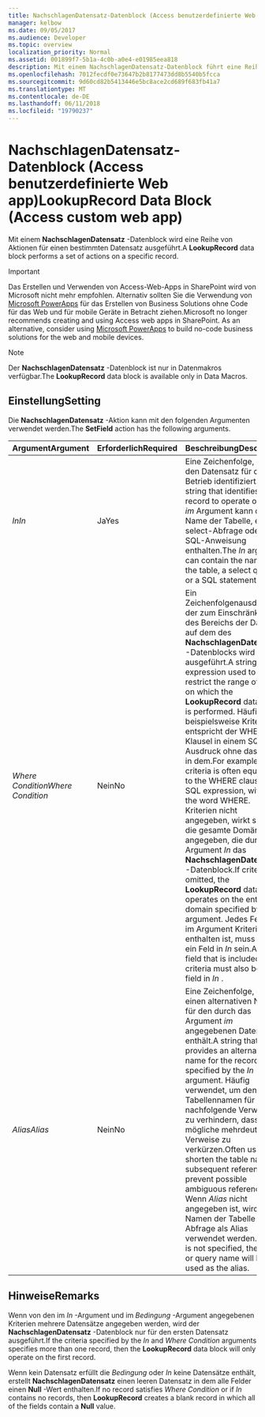 ```yaml
---
title: NachschlagenDatensatz-Datenblock (Access benutzerdefinierte Web app)
manager: kelbow
ms.date: 09/05/2017
ms.audience: Developer
ms.topic: overview
localization_priority: Normal
ms.assetid: 001899f7-5b1a-4c0b-a0e4-e01985eea818
description: Mit einem NachschlagenDatensatz-Datenblock führt eine Reihe von Aktionen für einen bestimmten Datensatz.
ms.openlocfilehash: 7012fecdf0e73647b2b8177473dd8b5540b5fcca
ms.sourcegitcommit: 9d60cd82b5413446e5bc8ace2cd689f683fb41a7
ms.translationtype: MT
ms.contentlocale: de-DE
ms.lasthandoff: 06/11/2018
ms.locfileid: "19790237"
---
```

# <a name="lookuprecord-data-block-access-custom-web-app"></a><span data-ttu-id="d6db4-103">NachschlagenDatensatz-Datenblock (Access benutzerdefinierte Web app)</span><span class="sxs-lookup"><span data-stu-id="d6db4-103">LookupRecord Data Block (Access custom web app)</span></span>

<span data-ttu-id="d6db4-104">Mit einem **NachschlagenDatensatz** -Datenblock wird eine Reihe von Aktionen für einen bestimmten Datensatz ausgeführt.</span><span class="sxs-lookup"><span data-stu-id="d6db4-104">A **LookupRecord** data block performs a set of actions on a specific record.</span></span> 
  
> [!IMPORTANT]
> <span data-ttu-id="d6db4-p101">Das Erstellen und Verwenden von Access-Web-Apps in SharePoint wird von Microsoft nicht mehr empfohlen. Alternativ sollten Sie die Verwendung von [Microsoft PowerApps](https://powerapps.microsoft.com/de-de/) für das Erstellen von Business Solutions ohne Code für das Web und für mobile Geräte in Betracht ziehen.</span><span class="sxs-lookup"><span data-stu-id="d6db4-p101">Microsoft no longer recommends creating and using Access web apps in SharePoint. As an alternative, consider using [Microsoft PowerApps](https://powerapps.microsoft.com/de-de/) to build no-code business solutions for the web and mobile devices.</span></span> 
  
> [!NOTE]
> <span data-ttu-id="d6db4-107">Der **NachschlagenDatensatz** -Datenblock ist nur in Datenmakros verfügbar.</span><span class="sxs-lookup"><span data-stu-id="d6db4-107">The **LookupRecord** data block is available only in Data Macros.</span></span> 
  
## <a name="setting"></a><span data-ttu-id="d6db4-108">Einstellung</span><span class="sxs-lookup"><span data-stu-id="d6db4-108">Setting</span></span>

<span data-ttu-id="d6db4-109">Die **NachschlagenDatensatz** -Aktion kann mit den folgenden Argumenten verwendet werden.</span><span class="sxs-lookup"><span data-stu-id="d6db4-109">The **SetField** action has the following arguments.</span></span> 
  
|<span data-ttu-id="d6db4-110">**Argument**</span><span class="sxs-lookup"><span data-stu-id="d6db4-110">**Argument**</span></span>|<span data-ttu-id="d6db4-111">**Erforderlich**</span><span class="sxs-lookup"><span data-stu-id="d6db4-111">**Required**</span></span>|<span data-ttu-id="d6db4-112">**Beschreibung**</span><span class="sxs-lookup"><span data-stu-id="d6db4-112">**Description**</span></span>|
|:-----|:-----|:-----|
| <span data-ttu-id="d6db4-113">_In_</span><span class="sxs-lookup"><span data-stu-id="d6db4-113">_In_</span></span> <br/> |<span data-ttu-id="d6db4-114">Ja</span><span class="sxs-lookup"><span data-stu-id="d6db4-114">Yes</span></span>  <br/> |<span data-ttu-id="d6db4-115">Eine Zeichenfolge, die den Datensatz für den Betrieb identifiziert.</span><span class="sxs-lookup"><span data-stu-id="d6db4-115">A string that identifies the record to operate on.</span></span> <span data-ttu-id="d6db4-116">Das *im* Argument kann der Name der Tabelle, einer select-Abfrage oder eine SQL-Anweisung enthalten.</span><span class="sxs-lookup"><span data-stu-id="d6db4-116">The  *In*  argument can contain the name of the table, a select query, or a SQL statement.</span></span>  <br/> |
| <span data-ttu-id="d6db4-117">_Where Condition_</span><span class="sxs-lookup"><span data-stu-id="d6db4-117">_Where Condition_</span></span> <br/> |<span data-ttu-id="d6db4-118">Nein</span><span class="sxs-lookup"><span data-stu-id="d6db4-118">No</span></span>  <br/> |<span data-ttu-id="d6db4-119">Ein Zeichenfolgenausdruck, der zum Einschränken des Bereichs der Daten auf dem des **NachschlagenDatensatz** -Datenblocks wird ausgeführt.</span><span class="sxs-lookup"><span data-stu-id="d6db4-119">A string expression used to restrict the range of data on which the **LookupRecord** data block is performed.</span></span> <span data-ttu-id="d6db4-120">Häufig wird beispielsweise Kriterien entspricht der WHERE-Klausel in einem SQL-Ausdruck ohne das Wort, in dem.</span><span class="sxs-lookup"><span data-stu-id="d6db4-120">For example, criteria is often equivalent to the WHERE clause in an SQL expression, without the word WHERE.</span></span> <span data-ttu-id="d6db4-121">Kriterien nicht angegeben, wirkt sich auf die gesamte Domäne angegeben, die durch das Argument *In* das **NachschlagenDatensatz** -Datenblock.</span><span class="sxs-lookup"><span data-stu-id="d6db4-121">If criteria is omitted, the **LookupRecord** data block operates on the entire domain specified by the  *In*  argument.</span></span> <span data-ttu-id="d6db4-122">Jedes Feld, das im Argument Kriterien enthalten ist, muss auch ein Feld in *In* sein.</span><span class="sxs-lookup"><span data-stu-id="d6db4-122">Any field that is included in criteria must also be a field in  *In*  .</span></span>  <br/> |
| <span data-ttu-id="d6db4-123">_Alias_</span><span class="sxs-lookup"><span data-stu-id="d6db4-123">_Alias_</span></span> <br/> |<span data-ttu-id="d6db4-124">Nein</span><span class="sxs-lookup"><span data-stu-id="d6db4-124">No</span></span>  <br/> |<span data-ttu-id="d6db4-125">Eine Zeichenfolge, die einen alternativen Namen für den durch das Argument *im* angegebenen Datensatz enthält.</span><span class="sxs-lookup"><span data-stu-id="d6db4-125">A string that provides an alternative name for the record specified by the  *In*  argument.</span></span> <span data-ttu-id="d6db4-126">Häufig verwendet, um den Tabellennamen für nachfolgende Verweise zu verhindern, dass mögliche mehrdeutige Verweise zu verkürzen.</span><span class="sxs-lookup"><span data-stu-id="d6db4-126">Often used to shorten the table name for subsequent references to prevent possible ambiguous references.</span></span> <span data-ttu-id="d6db4-127">Wenn *Alias* nicht angegeben ist, wird den Namen der Tabelle oder Abfrage als Alias verwendet werden.</span><span class="sxs-lookup"><span data-stu-id="d6db4-127">If  *Alias*  is not specified, the table or query name will be used as the alias.</span></span>  <br/> |
   
## <a name="remarks"></a><span data-ttu-id="d6db4-128">Hinweise</span><span class="sxs-lookup"><span data-stu-id="d6db4-128">Remarks</span></span>

<span data-ttu-id="d6db4-129">Wenn von den im  *In*  -Argument und im  *Bedingung*  -Argument angegebenen Kriterien mehrere Datensätze angegeben werden, wird der **NachschlagenDatensatz** -Datenblock nur für den ersten Datensatz ausgeführt.</span><span class="sxs-lookup"><span data-stu-id="d6db4-129">If the criteria specified by the  *In*  and  *Where Condition*  arguments specifies more than one record, then the **LookupRecord** data block will only operate on the first record.</span></span> 
  
<span data-ttu-id="d6db4-130">Wenn kein Datensatz erfüllt die *Bedingung* oder *In* keine Datensätze enthält, erstellt **NachschlagenDatensatz** einen leeren Datensatz in dem alle Felder einen **Null** -Wert enthalten.</span><span class="sxs-lookup"><span data-stu-id="d6db4-130">If no record satisfies  *Where Condition*  or if  *In*  contains no records, then **LookupRecord** creates a blank record in which all of the fields contain a **Null** value.</span></span> 
  

